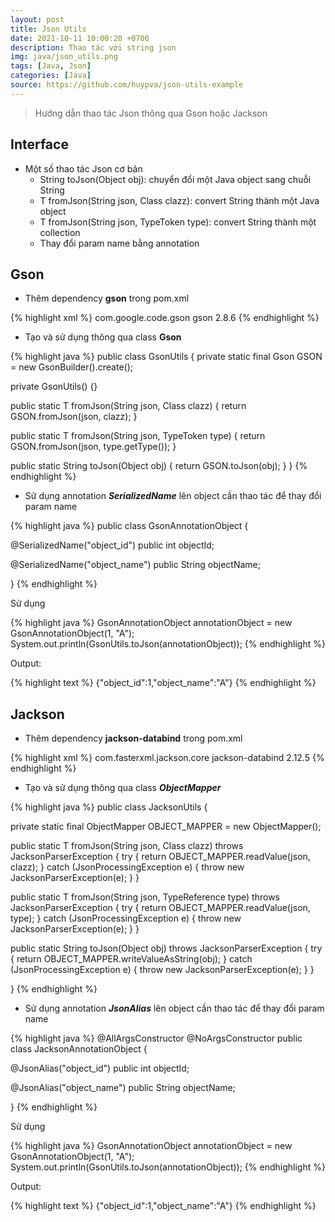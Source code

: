 ```yaml
---
layout: post
title: Json Utils
date: 2021-10-11 10:00:20 +0700
description: Thao tác với string json
img: java/json_utils.png
tags: [Java, Json]
categories: [Java]
source: https://github.com/huypva/json-utils-example
---
```


> Hướng dẫn thao tác Json thông qua Gson hoặc Jackson 

## Interface

- Một số thao tác Json cơ bản
    - String toJson(Object obj): chuyển đổi một Java object sang chuỗi String
    - T fromJson(String json, Class<T> clazz): convert String thành một Java object
    - T fromJson(String json, TypeToken<T> type): convert String thành một collection
    - Thay đổi param name bằng annotation
    
## Gson

- Thêm dependency **gson** trong pom.xml

{% highlight xml %}
    <dependency>
        <groupId>com.google.code.gson</groupId>
        <artifactId>gson</artifactId>
        <version>2.8.6</version>
    </dependency>
{% endhighlight %}

- Tạo và sử dụng thông qua class **Gson**

{% highlight java %}
public class GsonUtils {
  private static final Gson GSON = new GsonBuilder().create();

  private GsonUtils() {}

  public static <T> T fromJson(String json, Class<T> clazz) {
    return GSON.fromJson(json, clazz);
  }

  public static <T> T fromJson(String json, TypeToken<T> type) {
    return GSON.fromJson(json, type.getType());
  }

  public static String toJson(Object obj) {
    return GSON.toJson(obj);
  }
}
{% endhighlight %}

- Sử dụng annotation ***SerializedName*** lên object cần thao tác để thay đổi param name

{% highlight java %}
public class GsonAnnotationObject {

  @SerializedName("object_id")
  public int objectId;

  @SerializedName("object_name")
  public String objectName;

}
{% endhighlight %}

Sử dụng 

{% highlight java %}
GsonAnnotationObject annotationObject = new GsonAnnotationObject(1, "A");
System.out.println(GsonUtils.toJson(annotationObject));
{% endhighlight %}

Output:

{% highlight text %}
{"object_id":1,"object_name":"A"}
{% endhighlight %}

## Jackson

- Thêm dependency **jackson-databind** trong pom.xml

{% highlight xml %}
<dependencies>
    <dependency>
        <groupId>com.fasterxml.jackson.core</groupId>
        <artifactId>jackson-databind</artifactId>
        <version>2.12.5</version>
    </dependency>
</dependencies>
{% endhighlight %}

- Tạo và sử dụng thông qua class ***ObjectMapper***

{% highlight java %}
public class JacksonUtils {

  private static final ObjectMapper OBJECT_MAPPER = new ObjectMapper();

  public static <T> T fromJson(String json, Class<T> clazz) throws JacksonParserException {
    try {
      return OBJECT_MAPPER.readValue(json, clazz);
    } catch (JsonProcessingException e) {
      throw new JacksonParserException(e);
    }
  }

  public static <T> T fromJson(String json, TypeReference<T> type) throws JacksonParserException {
    try {
      return OBJECT_MAPPER.readValue(json, type);
    } catch (JsonProcessingException e) {
      throw new JacksonParserException(e);
    }
  }

  public static String toJson(Object obj) throws JacksonParserException {
    try {
      return OBJECT_MAPPER.writeValueAsString(obj);
    } catch (JsonProcessingException e) {
      throw new JacksonParserException(e);
    }
  }

}
{% endhighlight %}

- Sử dụng annotation ***JsonAlias*** lên object cần thao tác để thay đổi param name

{% highlight java %}
@AllArgsConstructor
@NoArgsConstructor
public class JacksonAnnotationObject {

  @JsonAlias("object_id")
  public int objectId;

  @JsonAlias("object_name")
  public String objectName;

}
{% endhighlight %}

Sử dụng 

{% highlight java %}
GsonAnnotationObject annotationObject = new GsonAnnotationObject(1, "A");
System.out.println(GsonUtils.toJson(annotationObject));
{% endhighlight %}

Output:

{% highlight text %}
{"object_id":1,"object_name":"A"}
{% endhighlight %}